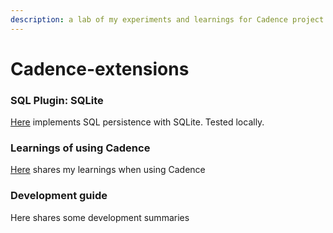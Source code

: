 ```yaml
---
description: a lab of my experiments and learnings for Cadence project
---
```


# Cadence-extensions

### **SQL Plugin: SQLite**

[Here](https://github.com/longquanzheng/cadence-extensions/tree/master/cadence-sqlite) implements SQL persistence with SQLite. Tested locally.

### Learnings of using Cadence

[Here](https://github.com/longquanzheng/cadence-extensions/tree/master/learnings) shares my learnings when using Cadence

### Development guide

Here shares some development summaries

